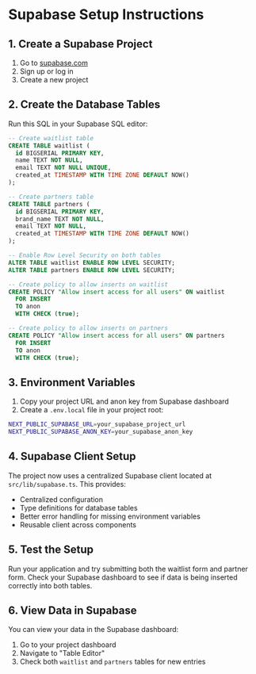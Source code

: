 # Supabase Setup Instructions

## 1. Create a Supabase Project

1. Go to [supabase.com](https://supabase.com)
2. Sign up or log in
3. Create a new project

## 2. Create the Database Tables

Run this SQL in your Supabase SQL editor:

```sql
-- Create waitlist table
CREATE TABLE waitlist (
  id BIGSERIAL PRIMARY KEY,
  name TEXT NOT NULL,
  email TEXT NOT NULL UNIQUE,
  created_at TIMESTAMP WITH TIME ZONE DEFAULT NOW()
);

-- Create partners table
CREATE TABLE partners (
  id BIGSERIAL PRIMARY KEY,
  brand_name TEXT NOT NULL,
  email TEXT NOT NULL,
  created_at TIMESTAMP WITH TIME ZONE DEFAULT NOW()
);

-- Enable Row Level Security on both tables
ALTER TABLE waitlist ENABLE ROW LEVEL SECURITY;
ALTER TABLE partners ENABLE ROW LEVEL SECURITY;

-- Create policy to allow inserts on waitlist
CREATE POLICY "Allow insert access for all users" ON waitlist
  FOR INSERT
  TO anon
  WITH CHECK (true);

-- Create policy to allow inserts on partners
CREATE POLICY "Allow insert access for all users" ON partners
  FOR INSERT
  TO anon
  WITH CHECK (true);
```

## 3. Environment Variables

1. Copy your project URL and anon key from Supabase dashboard
2. Create a `.env.local` file in your project root:

```bash
NEXT_PUBLIC_SUPABASE_URL=your_supabase_project_url
NEXT_PUBLIC_SUPABASE_ANON_KEY=your_supabase_anon_key
```

## 4. Supabase Client Setup

The project now uses a centralized Supabase client located at `src/lib/supabase.ts`. This provides:
- Centralized configuration
- Type definitions for database tables
- Better error handling for missing environment variables
- Reusable client across components

## 5. Test the Setup

Run your application and try submitting both the waitlist form and partner form. Check your Supabase dashboard to see if data is being inserted correctly into both tables.

## 6. View Data in Supabase

You can view your data in the Supabase dashboard:
1. Go to your project dashboard
2. Navigate to "Table Editor"
3. Check both `waitlist` and `partners` tables for new entries

